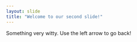 ```yaml
---
layout: slide
title: "Welcome to our second slide!"
---
```

Something very witty.
Use the left arrow to go back!
